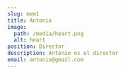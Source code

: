 ```yaml
---
slug: mem1
title: Antonio
image:
  path: /media/heart.png
  alt: heart
position: Director
description: Antonio es el director
email: antonio@gmail.com
---
```

